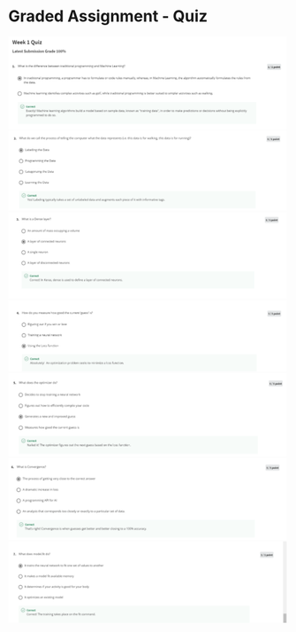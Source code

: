 # Graded Assignment - Quiz

<img src="../img/week1-quiz/1.PNG" alt="week-1-quiz">

<img src="../img/week1-quiz/2.PNG" alt="week-1-quiz">

<img src="../img/week1-quiz/3.PNG" alt="week-1-quiz">

<img src="../img/week1-quiz/4.PNG" alt="week-1-quiz">

<img src="../img/week1-quiz/5.PNG" alt="week-1-quiz">

<img src="../img/week1-quiz/6.PNG" alt="week-1-quiz">

<img src="../img/week1-quiz/7.PNG" alt="week-1-quiz">
